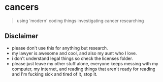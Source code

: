 # cancers

> using 'modern' coding things investigating cancer researching

## Disclaimer

- please don't use this for anything but research.
- my lawyer is awesome and cool, and also my aunt who I love.
- i don't understand legal things so check the licenses folder.
- please just leave my other stuff alone, everyone keeps messing with my computer, my internet, and reading things that aren't ready for reading and I'm fucking sick and tired of it, stop it.
